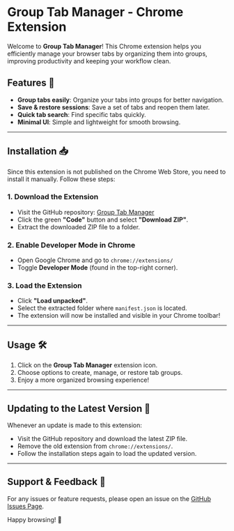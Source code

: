 # Group Tab Manager - Chrome Extension

Welcome to **Group Tab Manager**! This Chrome extension helps you efficiently manage your browser tabs by organizing them into groups, improving productivity and keeping your workflow clean.

## Features 🚀
- **Group tabs easily**: Organize your tabs into groups for better navigation.
- **Save & restore sessions**: Save a set of tabs and reopen them later.
- **Quick tab search**: Find specific tabs quickly.
- **Minimal UI**: Simple and lightweight for smooth browsing.

---

## Installation 📥
Since this extension is not published on the Chrome Web Store, you need to install it manually. Follow these steps:

### **1. Download the Extension**
- Visit the GitHub repository: [Group Tab Manager](https://github.com/Neeharikajha/Group-Tab-Manager)
- Click the green **"Code"** button and select **"Download ZIP"**.
- Extract the downloaded ZIP file to a folder.

### **2. Enable Developer Mode in Chrome**
- Open Google Chrome and go to `chrome://extensions/`
- Toggle **Developer Mode** (found in the top-right corner).

### **3. Load the Extension**
- Click **"Load unpacked"**.
- Select the extracted folder where `manifest.json` is located.
- The extension will now be installed and visible in your Chrome toolbar!

---

## Usage 🛠️
1. Click on the **Group Tab Manager** extension icon.
2. Choose options to create, manage, or restore tab groups.
3. Enjoy a more organized browsing experience!

---

## Updating to the Latest Version 🔄
Whenever an update is made to this extension:
- Visit the GitHub repository and download the latest ZIP file.
- Remove the old extension from `chrome://extensions/`.
- Follow the installation steps again to load the updated version.
  
---

## Support & Feedback 📩
For any issues or feature requests, please open an issue on the [GitHub Issues Page](https://github.com/Neeharikajha/Group-Tab-Manager/issues).

Happy browsing! 🎉

